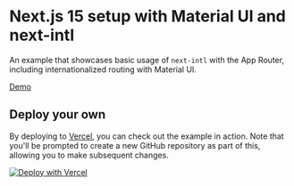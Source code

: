 # Next.js 15 setup with Material UI and next-intl

An example that showcases basic usage of `next-intl` with the App Router, including internationalized routing with Material UI.

[Demo](https://mui-react-nextjs-with-next-intl.vercel.app/)

## Deploy your own

By deploying to [Vercel](https://vercel.com), you can check out the example in action. Note that you'll be prompted to create a new GitHub repository as part of this, allowing you to make subsequent changes.

[![Deploy with Vercel](https://vercel.com/button)](https://vercel.com/new/clone?repository-url=https://github.com/amannn/next-intl/tree/main/examples/example-app-router)
